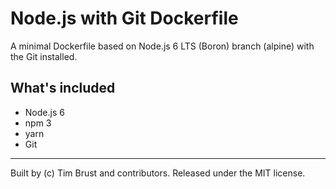 # Node.js with Git Dockerfile

A minimal Dockerfile based on Node.js 6 LTS (Boron) branch (alpine) with the Git installed.

## What's included

* Node.js 6
* npm 3
* yarn
* Git

---
Built by (c) Tim Brust and contributors. Released under the MIT license.
